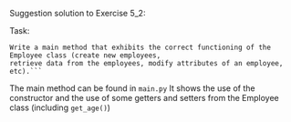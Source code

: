 Suggestion solution to Exercise 5_2:

Task:
```
Write a main method that exhibits the correct functioning of the Employee class (create new employees, 
retrieve data from the employees, modify attributes of an employee, etc).```
```


The main method can be found in `main.py`
It shows the use of the constructor and the use of some getters and setters from the Employee class (including `get_age()`) 


